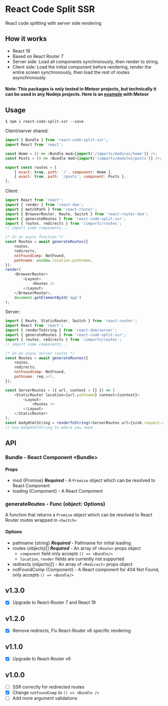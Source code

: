 # React Code Split SSR

React code splitting with server side rendering

## How it works

- React 19
- Based on React Router 7
- Server side: Load all components synchronously, then render to string.
- Client side: Load the initial component before rendering, render the entire screen synchronously, then load the rest of routes asynchronously.

#### Note: This packages is only tested in Meteor projects, but technically it can be used in any Nodejs projects. Here is an [example](https://github.com/lhz516/react-code-split-ssr-example) with Meteor

## Usage

```
$ npm i react-code-split-ssr --save
```

Client/server shared:

```js
import { Bundle } from 'react-code-split-ssr';
import React from 'react';

const Home = () => <Bundle mod={import('/imports/modules/home')} />;
const Posts = () => <Bundle mod={import('/imports/modules/posts')} />;

export const routes = [
	{ exact: true, path: '/', component: Home },
	{ exact: true, path: '/posts', component: Posts },
];
```

Client:

```js
import React from 'react';
import { render } from 'react-dom';
import { matchPath } from 'react-router';
import { BrowserRouter, Route, Switch } from 'react-router-dom';
import { generateRoutes } from 'react-code-split-ssr';
import { routes, redirects } from '/imports/routes';
// import some components...

/* In an async function */
const Routes = await generateRoutes({
	routes,
	redirects,
	notFoundComp: NotFound,
	pathname: window.location.pathname,
});
render(
	<BrowserRouter>
		<Layout>
			<Routes />
		</Layout>
	</BrowserRouter>,
	document.getElementById('app')
);
```

Server:

```js
import { Route, StaticRouter, Switch } from 'react-router';
import React from 'react';
import { renderToString } from 'react-dom/server';
import { generateRoutes } from 'react-code-split-ssr';
import { routes, redirects } from '/imports/routes';
// import some components...

/* In an async server router */
const Routes = await generateRoutes({
	routes,
	redirects,
	notFoundComp: NotFound,
	pathname: req.url,
});

const ServerRoutes = ({ url, context = {} }) => (
	<StaticRouter location={url.pathname} context={context}>
		<Layout>
			<Routes />
		</Layout>
	</StaticRouter>
);
const bodyHtmlString = renderToString(<ServerRoutes url={sink.request.url} />);
// Use bodyHtmlString to where you need
```

## API

### Bundle - React Component \<Bundle\>

#### Props

- mod {Promise<Component>} **_Required_** - A `Promise` object which can be resolved to React Component
- loading {Component} - A React Component

### generateRoutes - Func (object: Options)

A function that returns a `Promise` object which can be resolved to React Router routes wrapped in `<Switch>`

#### Options

- pathname {string} **_Required_** - Pathname for initial loading
- routes {objects}[] **_Required_** - An array of `<Route>` props object
  - `component` field only accepts `() => <Bundle/>`
  - `location`, `render` fields are currently not supported
- redirects {objects}[] - An array of `<Redirect>` props object
- notFoundComp {Component} - A React component for 404 Not Found, only accepts `() => <Bundle/>`

## v1.3.0

- [x] Upgrade to React-Router 7 and React 19

## v1.2.0

- [x] Remove redirects, Fix React-Router v6 specific rendering

## v1.1.0

- [x] Upgrade to React-Router v6

## v1.0.0

- [ ] SSR correctly for redirected routes
- [x] Change `notFoundComp` to `() => <Bundle />`
- [ ] Add more argument validations
